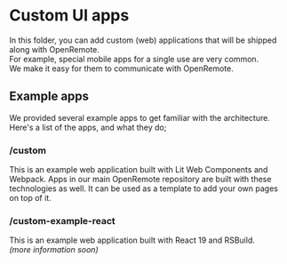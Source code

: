 # Custom UI apps

In this folder, you can add custom (web) applications that will be shipped along with OpenRemote.  
For example, special mobile apps for a single use are very common.  
We make it easy for them to communicate with OpenRemote.

## Example apps

We provided several example apps to get familiar with the architecture.  
Here's a list of the apps, and what they do;

### /custom
This is an example web application built with Lit Web Components and Webpack.
Apps in our main OpenRemote repository are built with these technologies as well.
It can be used as a template to add your own pages on top of it.

### /custom-example-react
This is an example web application built with React 19 and RSBuild.  
*(more information soon)*